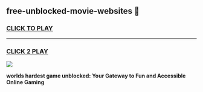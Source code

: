 
## free-unblocked-movie-websites 👋
<h3>
<a href="https://premium.freeplayer.one?title=free-unblocked-movie-websites&ref=14F">CLICK TO PLAY</a></h3>
<hr>

<h3>
<a href="https://premium.freeplayer.one?title=free-unblocked-movie-websites&ref=14F">CLICK 2 PLAY</a>
  
</h3>

<a href="https://premium.freeplayer.one?title=free-unblocked-movie-websites&ref=12F/"><img src="https://clearcache.store/games.png"></a>


**worlds hardest game unblocked: Your Gateway to Fun and Accessible Online Gaming**
